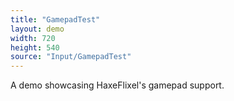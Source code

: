```yaml
---
title: "GamepadTest"
layout: demo
width: 720
height: 540
source: "Input/GamepadTest"
---
```


A demo showcasing HaxeFlixel's gamepad support.
